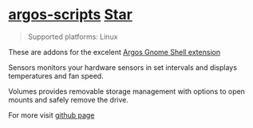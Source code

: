 # [argos-scripts](https://github.com/OzymandiasTheGreat/argos-scripts) <a class="github-button" href="https://github.com/OzymandiasTheGreat/argos-scripts" data-icon="octicon-star" data-size="large" data-show-count="true" aria-label="Star OzymandiasTheGreat/argos-scripts on GitHub">Star</a>

<div class="gallery"></div>

> Supported platforms: <span class="platform">Linux</span>

These are addons for the excelent [Argos Gnome Shell extension](https://extensions.gnome.org/extension/1176/argos/)

Sensors monitors your hardware sensors in set intervals and displays temperatures and fan speed.

Volumes provides removable storage management with options to open mounts and safely remove the drive.


<div class="more">

For more visit [github page](https://github.com/OzymandiasTheGreat/argos-scripts)

</div>

